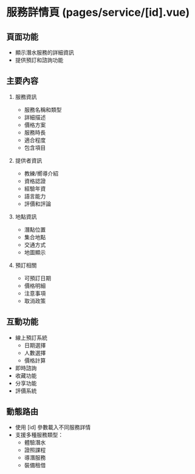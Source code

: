 # 服務詳情頁 (pages/service/[id].vue)

## 頁面功能
- 顯示潛水服務的詳細資訊
- 提供預訂和諮詢功能

## 主要內容
1. 服務資訊
   - 服務名稱和類型
   - 詳細描述
   - 價格方案
   - 服務時長
   - 適合程度
   - 包含項目

2. 提供者資訊
   - 教練/嚮導介紹
   - 資格認證
   - 經驗年資
   - 語言能力
   - 評價和評論

3. 地點資訊
   - 潛點位置
   - 集合地點
   - 交通方式
   - 地圖顯示

4. 預訂相關
   - 可預訂日期
   - 價格明細
   - 注意事項
   - 取消政策

## 互動功能
- 線上預訂系統
   * 日期選擇
   * 人數選擇
   * 價格計算
- 即時諮詢
- 收藏功能
- 分享功能
- 評價系統

## 動態路由
- 使用 [id] 參數載入不同服務詳情
- 支援多種服務類型：
  * 體驗潛水
  * 證照課程
  * 導潛服務
  * 裝備租借
